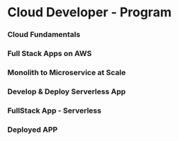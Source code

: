 # Cloud Developer - Program 
### Cloud Fundamentals 
### Full Stack Apps on AWS
### Monolith to Microservice at Scale 
### Develop & Deploy Serverless App
### FullStack App - Serverless 
### Deployed APP
